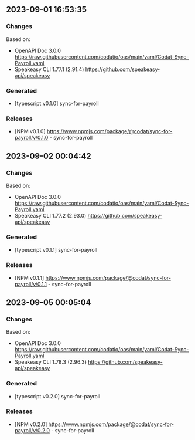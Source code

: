 

## 2023-09-01 16:53:35
### Changes
Based on:
- OpenAPI Doc 3.0.0 https://raw.githubusercontent.com/codatio/oas/main/yaml/Codat-Sync-Payroll.yaml
- Speakeasy CLI 1.77.1 (2.91.4) https://github.com/speakeasy-api/speakeasy
### Generated
- [typescript v0.1.0] sync-for-payroll
### Releases
- [NPM v0.1.0] https://www.npmjs.com/package/@codat/sync-for-payroll/v/0.1.0 - sync-for-payroll

## 2023-09-02 00:04:42
### Changes
Based on:
- OpenAPI Doc 3.0.0 https://raw.githubusercontent.com/codatio/oas/main/yaml/Codat-Sync-Payroll.yaml
- Speakeasy CLI 1.77.2 (2.93.0) https://github.com/speakeasy-api/speakeasy
### Generated
- [typescript v0.1.1] sync-for-payroll
### Releases
- [NPM v0.1.1] https://www.npmjs.com/package/@codat/sync-for-payroll/v/0.1.1 - sync-for-payroll

## 2023-09-05 00:05:04
### Changes
Based on:
- OpenAPI Doc 3.0.0 https://raw.githubusercontent.com/codatio/oas/main/yaml/Codat-Sync-Payroll.yaml
- Speakeasy CLI 1.78.3 (2.96.3) https://github.com/speakeasy-api/speakeasy
### Generated
- [typescript v0.2.0] sync-for-payroll
### Releases
- [NPM v0.2.0] https://www.npmjs.com/package/@codat/sync-for-payroll/v/0.2.0 - sync-for-payroll